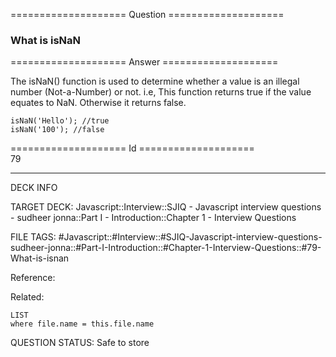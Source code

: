 ==================== Question ====================  

### What is isNaN  

==================== Answer ====================  

The isNaN() function is used to determine whether a value is an illegal number (Not-a-Number) or not. i.e, This function returns true if the value equates to NaN. Otherwise it returns false.

<!-- codeblock-start -->
<pre><code class="hljs language-javascript"><span class="hljs-built_in">isNaN</span>(<span class="hljs-string">'Hello'</span>); <span class="hljs-comment">//true</span>
<span class="hljs-built_in">isNaN</span>(<span class="hljs-string">'100'</span>); <span class="hljs-comment">//false</span>
</code></pre>
<!-- codeblock-end -->

==================== Id ====================  
79

---

DECK INFO

TARGET DECK: Javascript::Interview::SJIQ - Javascript interview questions - sudheer jonna::Part I - Introduction::Chapter 1 - Interview Questions

FILE TAGS: #Javascript::#Interview::#SJIQ-Javascript-interview-questions-sudheer-jonna::#Part-I-Introduction::#Chapter-1-Interview-Questions::#79-What-is-isnan

Reference:

Related:

```dataview
LIST
where file.name = this.file.name
```

QUESTION STATUS: Safe to store
